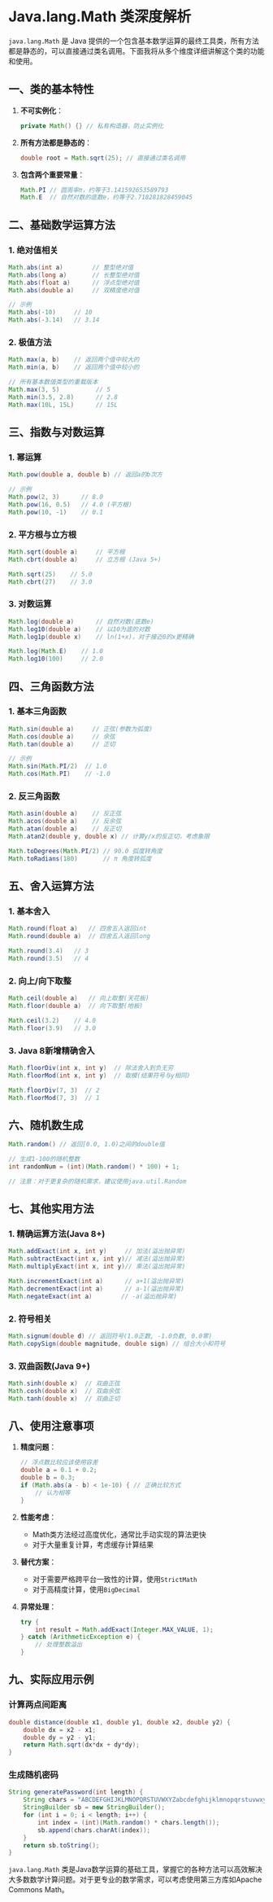 # Java.lang.Math 类深度解析

`java.lang.Math` 是 Java 提供的一个包含基本数学运算的最终工具类，所有方法都是静态的，可以直接通过类名调用。下面我将从多个维度详细讲解这个类的功能和使用。

## 一、类的基本特性

1. **不可实例化**：
   ```java
   private Math() {} // 私有构造器，防止实例化
   ```

2. **所有方法都是静态的**：
   ```java
   double root = Math.sqrt(25); // 直接通过类名调用
   ```

3. **包含两个重要常量**：
   ```java
   Math.PI // 圆周率π，约等于3.141592653589793
   Math.E  // 自然对数的底数e，约等于2.718281828459045
   ```

## 二、基础数学运算方法

### 1. 绝对值相关
```java
Math.abs(int a)        // 整型绝对值
Math.abs(long a)       // 长整型绝对值
Math.abs(float a)      // 浮点型绝对值
Math.abs(double a)     // 双精度绝对值

// 示例
Math.abs(-10)     // 10
Math.abs(-3.14)   // 3.14
```

### 2. 极值方法
```java
Math.max(a, b)    // 返回两个值中较大的
Math.min(a, b)    // 返回两个值中较小的

// 所有基本数值类型的重载版本
Math.max(3, 5)          // 5
Math.min(3.5, 2.8)      // 2.8
Math.max(10L, 15L)      // 15L
```

## 三、指数与对数运算

### 1. 幂运算
```java
Math.pow(double a, double b) // 返回a的b次方

// 示例
Math.pow(2, 3)      // 8.0
Math.pow(16, 0.5)   // 4.0 (平方根)
Math.pow(10, -1)    // 0.1
```

### 2. 平方根与立方根
```java
Math.sqrt(double a)     // 平方根
Math.cbrt(double a)     // 立方根 (Java 5+)

Math.sqrt(25)    // 5.0
Math.cbrt(27)    // 3.0
```

### 3. 对数运算
```java
Math.log(double a)      // 自然对数(底数e)
Math.log10(double a)    // 以10为底的对数
Math.log1p(double x)    // ln(1+x)，对于接近0的x更精确

Math.log(Math.E)    // 1.0
Math.log10(100)     // 2.0
```

## 四、三角函数方法

### 1. 基本三角函数
```java
Math.sin(double a)     // 正弦(参数为弧度)
Math.cos(double a)     // 余弦
Math.tan(double a)     // 正切

// 示例
Math.sin(Math.PI/2)  // 1.0
Math.cos(Math.PI)    // -1.0
```

### 2. 反三角函数
```java
Math.asin(double a)    // 反正弦
Math.acos(double a)    // 反余弦
Math.atan(double a)    // 反正切
Math.atan2(double y, double x) // 计算y/x的反正切，考虑象限

Math.toDegrees(Math.PI/2) // 90.0 弧度转角度
Math.toRadians(180)       // π 角度转弧度
```

## 五、舍入运算方法

### 1. 基本舍入
```java
Math.round(float a)   // 四舍五入返回int
Math.round(double a)  // 四舍五入返回long

Math.round(3.4)   // 3
Math.round(3.5)   // 4
```

### 2. 向上/向下取整
```java
Math.ceil(double a)   // 向上取整(天花板)
Math.floor(double a)  // 向下取整(地板)

Math.ceil(3.2)    // 4.0
Math.floor(3.9)   // 3.0
```

### 3. Java 8新增精确舍入
```java
Math.floorDiv(int x, int y)  // 除法舍入到负无穷
Math.floorMod(int x, int y)  // 取模(结果符号与y相同)

Math.floorDiv(7, 3)  // 2
Math.floorMod(7, 3)  // 1
```

## 六、随机数生成

```java
Math.random() // 返回[0.0, 1.0)之间的double值

// 生成1-100的随机整数
int randomNum = (int)(Math.random() * 100) + 1;

// 注意：对于更复杂的随机需求，建议使用java.util.Random
```

## 七、其他实用方法

### 1. 精确运算方法(Java 8+)
```java
Math.addExact(int x, int y)     // 加法(溢出抛异常)
Math.subtractExact(int x, int y)// 减法(溢出抛异常)
Math.multiplyExact(int x, int y)// 乘法(溢出抛异常)

Math.incrementExact(int a)      // a+1(溢出抛异常)
Math.decrementExact(int a)      // a-1(溢出抛异常)
Math.negateExact(int a)        // -a(溢出抛异常)
```

### 2. 符号相关
```java
Math.signum(double d) // 返回符号(1.0正数, -1.0负数, 0.0零)
Math.copySign(double magnitude, double sign) // 组合大小和符号
```

### 3. 双曲函数(Java 9+)
```java
Math.sinh(double x)  // 双曲正弦
Math.cosh(double x)  // 双曲余弦
Math.tanh(double x)  // 双曲正切
```

## 八、使用注意事项

1. **精度问题**：
   ```java
   // 浮点数比较应该使用容差
   double a = 0.1 + 0.2;
   double b = 0.3;
   if (Math.abs(a - b) < 1e-10) { // 正确比较方式
       // 认为相等
   }
   ```

2. **性能考虑**：
   - Math类方法经过高度优化，通常比手动实现的算法更快
   - 对于大量重复计算，考虑缓存计算结果

3. **替代方案**：
   - 对于需要严格跨平台一致性的计算，使用`StrictMath`
   - 对于高精度计算，使用`BigDecimal`

4. **异常处理**：
   ```java
   try {
       int result = Math.addExact(Integer.MAX_VALUE, 1);
   } catch (ArithmeticException e) {
       // 处理整数溢出
   }
   ```

## 九、实际应用示例

### 计算两点间距离
```java
double distance(double x1, double y1, double x2, double y2) {
    double dx = x2 - x1;
    double dy = y2 - y1;
    return Math.sqrt(dx*dx + dy*dy);
}
```

### 生成随机密码
```java
String generatePassword(int length) {
    String chars = "ABCDEFGHIJKLMNOPQRSTUVWXYZabcdefghijklmnopqrstuvwxyz0123456789";
    StringBuilder sb = new StringBuilder();
    for (int i = 0; i < length; i++) {
        int index = (int)(Math.random() * chars.length());
        sb.append(chars.charAt(index));
    }
    return sb.toString();
}
```

`java.lang.Math` 类是Java数学运算的基础工具，掌握它的各种方法可以高效解决大多数数学计算问题。对于更专业的数学需求，可以考虑使用第三方库如Apache Commons Math。